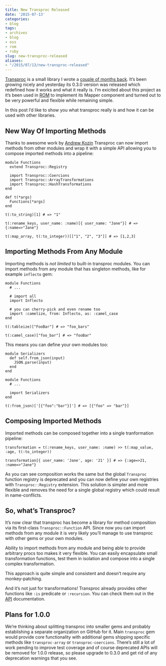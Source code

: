 ```yaml
---
title: New Transproc Released
date: '2015-07-13'
categories:
- blog
tags:
- archives
- blog
- oss
- rom
- ruby
slug: new-transproc-released
aliases:
- "/2015/07/13/new-transproc-released"
---
```


[Transproc](https://github.com/solnic/transproc) is a small library I wrote a [couple of months back](/2015/04/16/introducing-transproc-functional-data-transformations-for-ruby.html). It’s been growing nicely and yesterday its 0.3.0 version was released which redefined how it works and what it really is. I’m exicited about this project as it’s been used in [ROM](https://github.com/rom-rb/rom) to implement its Mapper component and turned out to be very powerful and flexible while remaining simple.

In this post I’d like to show you what transproc really is and how it can be used with other libraries.

## New Way Of Importing Methods

Thanks to awesome work by [Andrew Kozin](https://github.com/nepalez) Transproc can now import methods from other modules and wrap it with a simple API allowing you to compose imported methods into a pipeline:

```generic
module Functions
  extend Transproc::Registry

  import Transproc::Coercions
  import Transproc::ArrayTransformations
  import Transproc::HashTransformations
end

def t(*args)
  Functions[*args]
end

t(:to_string)[1] # => "1"

t(:rename_keys, user_name: :name)[{ user_name: "Jane"}] # => {:name=>"Jane"}

t(:map_array, t(:to_integer))[["1", "2", "3"]] # => [1,2,3]

```

## Importing Methods From Any Module

Importing methods is _not limited_ to built-in transproc modules. You can import methods from any module that has singleton methods, like for example `inflecto` gem:

```generic
module Functions
  # ...

  # import all
  import Inflecto

  # you can cherry-pick and even rename too
  import :camelize, from: Inflecto, as: :camel_case
end

t(:tableize)["FooBar"] # => "foo_bars"

t(:camel_case)["foo_bar"] # => "fooBar"

```

This means you can define your own modules too:

```generic
module Serializers
  def self.from_json(input)
    JSON.parse(input)
  end
end

module Functions
  # ...

  import Serializers
end

t(:from_json)['[{"foo":"bar"}]'] # => [{"foo" => "bar"}]

```

## Composing Imported Methods

Imported methods can be composed together into a single tranformation pipeline:

```generic
transformation = t(:rename_keys, user_name: :name) >> t(:map_value, :age, t(:to_integer))

transformation[{ user_name: 'Jane', age: '21' }] # => {:age=>21, :name=>"Jane"}

```

As you can see composition works the same but the global `Transproc` function registry is deprecated and you can now define your own registries with `Transproc::Registry` extension. This solution is simpler and more flexible and removes the need for a single global registry which could result in name-conflicts.

## So, what’s Transproc?

It’s now clear that transproc has become a library for method composition via its first-class `Transproc::Function` API. Since now you can import methods from any module it is very likely you’ll manage to use transproc with other gems or your own modules.

Ability to import methods from any module and being able to provide arbitrary procs too makes it very flexible. You can easily encapsulate small transformation functions, test them in isolation and compose into a single complex transformation.

This approach is quite simple and consistent and doesn’t require any monkey-patching.

And it’s not just for transformations! Transproc already provides other functions like `:is` predicate or `:recursion`. You can check them out in the [API](http://www.rubydoc.info/gems/transproc) documentation.

## Plans for 1.0.0

We’re thinking about splitting transproc into smaller gems and probably establishing a separate organization on GitHub for it. Main `transproc` gem would provide core functionality with additional gems shipping specific methods like `transproc-array` or `transproc-coercions`. There’s still a lot of work pending to improve test coverage and of course deprecated APIs will be removed for 1.0.0 release, so please upgrade to 0.3.0 and get rid of any deprecation warnings that you see.
